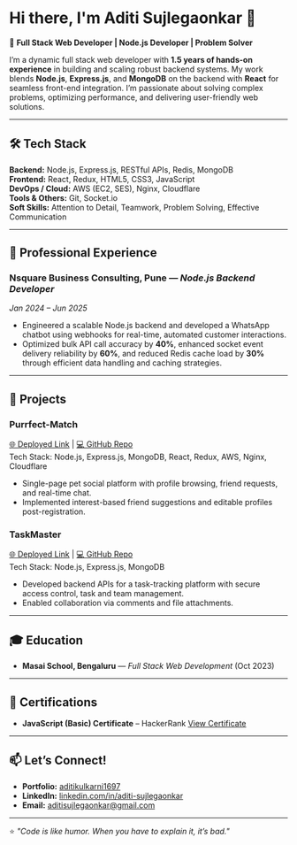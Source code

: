 
# Hi there, I'm Aditi Sujlegaonkar 👋  

🚀 **Full Stack Web Developer | Node.js Developer | Problem Solver**  

I’m a dynamic full stack web developer with **1.5 years of hands-on experience** in building and scaling robust backend systems. My work blends **Node.js**, **Express.js**, and **MongoDB** on the backend with **React** for seamless front-end integration. I’m passionate about solving complex problems, optimizing performance, and delivering user-friendly web solutions.  

---

## 🛠️ Tech Stack
**Backend:** Node.js, Express.js, RESTful APIs, Redis, MongoDB  
**Frontend:** React, Redux, HTML5, CSS3, JavaScript  
**DevOps / Cloud:** AWS (EC2, SES), Nginx, Cloudflare  
**Tools & Others:** Git, Socket.io  
**Soft Skills:** Attention to Detail, Teamwork, Problem Solving, Effective Communication  

---

## 💼 Professional Experience

### **Nsquare Business Consulting, Pune** — *Node.js Backend Developer*  
*Jan 2024 – Jun 2025*  
- Engineered a scalable Node.js backend and developed a WhatsApp chatbot using webhooks for real-time, automated customer interactions.  
- Optimized bulk API call accuracy by **40%**, enhanced socket event delivery reliability by **60%**, and reduced Redis cache load by **30%** through efficient data handling and caching strategies.  

---

## 📂 Projects

### **Purrfect-Match**  
[🌐 Deployed Link](https://aditis.in) | [💻 GitHub Repo](https://github.com/AditiKulkarni1697/Purrfect-Match)  
Tech Stack: Node.js, Express.js, MongoDB, React, Redux, AWS, Nginx, Cloudflare  
- Single-page pet social platform with profile browsing, friend requests, and real-time chat.  
- Implemented interest-based friend suggestions and editable profiles post-registration.  

### **TaskMaster**  
[🌐 Deployed Link](https://taskmaster-6qcu.onrender.com/api-docs) | [💻 GitHub Repo](https://github.com/AditiKulkarni1697/TaskMaster)  
Tech Stack: Node.js, Express.js, MongoDB  
- Developed backend APIs for a task-tracking platform with secure access control, task and team management.  
- Enabled collaboration via comments and file attachments.

---

## 🎓 Education
- **Masai School, Bengaluru** — *Full Stack Web Development* (Oct 2023)

---

## 📜 Certifications
- **JavaScript (Basic) Certificate** – HackerRank [View Certificate](https://www.hackerrank.com/certificates/iframe/5008b423714a)

---

## 📫 Let’s Connect!
- **Portfolio:** [aditikulkarni1697](https://aditikulkarni1697.github.io/)  
- **LinkedIn:** [linkedin.com/in/aditi-sujlegaonkar](https://www.linkedin.com/in/aditi-sujlegaonkar/)  
- **Email:** aditisujlegaonkar@gmail.com  

---
⭐️ *"Code is like humor. When you have to explain it, it’s bad."*  
